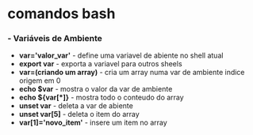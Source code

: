 # comandos bash

### - Variáveis de Ambiente
 
- **var='valor_var'** - define uma variavel de abiente no shell atual
- **export var** - exporta a variavel para outros sheels
- **var=(criando um array)** - cria um array numa var de ambiente indice origem em 0
- **echo $var** - mostra o valor da var de ambiente
- **echo ${var[*]}** - mostra todo o conteudo do array
- **unset var** - deleta a var de abiente
- **unset var[5]** - deleta o item do array
- **var[1]='novo_item'** - insere um item no array 
